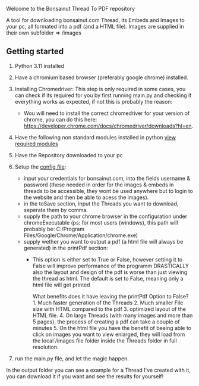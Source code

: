 Welcome to the Bonsainut Thread To PDF repository

A tool for downloading bonsainut.com Thread, its Embeds and Images to your pc, all formated into a pdf (and a HTML file).
Images are supplied in their own subfolder => /images

## Getting started

1. Python 3.11 installed
2. Have a chromium based browser (preferably google chrome) installed.
3. Installing Chromedriver: This step is only required in some cases, you can check if its required for you by first running main.py and checking if everything works as expected, if not this is probably the reason:
   - Wou will need to install the correct chromedriver for your version of chrome, you can do this here: https://developer.chrome.com/docs/chromedriver/downloads?hl=en.
4. Have the following non standard modules installed in python [view required modules](requirements.txt)
5. Have the Repository downloaded to your pc
6. Setup the [config file](config.json):
    - input your credentials for bonsainut.com, into the fields username & password (these needed in order for the images & embeds in threads to be accessible, they wont be used anywhere but to login to the website and then be able to acess the images).
    - in the toSave section, input the Threads you want to download, seperate them by comma.
    - supply the path to your chrome browser in the configuration under chromeExecutable (ps: for most users (windows), this path will probably be: C:/Program Files/Google/Chrome/Application/chrome.exe)
    - supply wether you want to output a pdf (a html file will always be generated) in the printPdf section:
        - This option is either set to True or False, however setting it to False will improve performance of the programm DRASTICALLY also the layout and design of the pdf is worse than just viewing the thread as html. The default is set to False, meaning only a html file will get printed
            
            What benefits does it have leaving the printPdf Option to False?
                1. Much faster generation of the Threads
                2. Much smaller File size with HTML compared to the pdf
                3. optimized layout of the HTML file.
                4. On large Threads (with many images and more than 5 pages), the process of creating a pdf can take a couple of minutes
                5. On the html file you have the benefit of beeing able to click on images you want to view enlarged, they will load from the local /images file folder inside the Threads folder in full resolution.

7. run the main.py file, and let the magic happen.

In the output folder you can see a example for a Thread I've created with it, you can download it if you want and see the results for yourself!
